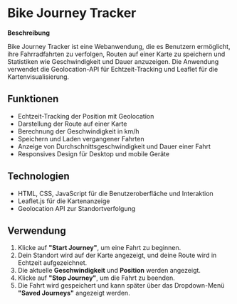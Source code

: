 # Bike Journey Tracker

**Beschreibung**

Bike Journey Tracker ist eine Webanwendung, die es Benutzern ermöglicht, ihre Fahrradfahrten zu verfolgen, Routen auf einer Karte zu speichern und Statistiken wie Geschwindigkeit und Dauer anzuzeigen. Die Anwendung verwendet die Geolocation-API für Echtzeit-Tracking und Leaflet für die Kartenvisualisierung.

## Funktionen

- Echtzeit-Tracking der Position mit Geolocation
- Darstellung der Route auf einer Karte
- Berechnung der Geschwindigkeit in km/h
- Speichern und Laden vergangener Fahrten
- Anzeige von Durchschnittsgeschwindigkeit und Dauer einer Fahrt
- Responsives Design für Desktop und mobile Geräte

## Technologien

- HTML, CSS, JavaScript für die Benutzeroberfläche und Interaktion
- Leaflet.js für die Kartenanzeige
- Geolocation API zur Standortverfolgung

## Verwendung

1. Klicke auf **"Start Journey"**, um eine Fahrt zu beginnen.
2. Dein Standort wird auf der Karte angezeigt, und deine Route wird in Echtzeit aufgezeichnet.
3. Die aktuelle **Geschwindigkeit** und **Position** werden angezeigt.
4. Klicke auf **"Stop Journey"**, um die Fahrt zu beenden.
5. Die Fahrt wird gespeichert und kann später über das Dropdown-Menü **"Saved Journeys"** angezeigt werden.
